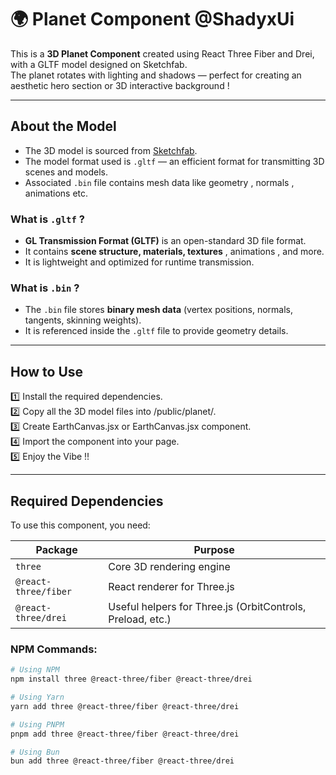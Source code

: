 # 🌍 Planet Component @ShadyxUi

This is a **3D Planet Component** created using React Three Fiber and Drei, with a GLTF model designed on Sketchfab.  
The planet rotates with lighting and shadows — perfect for creating an aesthetic hero section or 3D interactive background !

---

## About the Model

- The 3D model is sourced from [Sketchfab](https://sketchfab.com/).
- The model format used is `.gltf` — an efficient format for transmitting 3D scenes and models.
- Associated `.bin` file contains mesh data like geometry , normals , animations etc.

### What is `.gltf` ?

- **GL Transmission Format (GLTF)** is an open-standard 3D file format.
- It contains **scene structure, materials, textures** , animations , and more.
- It is lightweight and optimized for runtime transmission.

### What is `.bin` ?

- The `.bin` file stores **binary mesh data** (vertex positions, normals, tangents, skinning weights).
- It is referenced inside the `.gltf` file to provide geometry details.

---

## How to Use

1️⃣ Install the required dependencies.  
2️⃣ Copy all the 3D model files into /public/planet/.  
3️⃣ Create EarthCanvas.jsx or EarthCanvas.jsx component.  
4️⃣ Import the component into your page.  
5️⃣ Enjoy the Vibe !!

---

## Required Dependencies

To use this component, you need:

| Package                    | Purpose                                  |
|----------------------------|------------------------------------------|
| `three`                    | Core 3D rendering engine                  |
| `@react-three/fiber`       | React renderer for Three.js               |
| `@react-three/drei`        | Useful helpers for Three.js (OrbitControls, Preload, etc.) |

### NPM Commands:

```bash
# Using NPM
npm install three @react-three/fiber @react-three/drei

# Using Yarn
yarn add three @react-three/fiber @react-three/drei

# Using PNPM
pnpm add three @react-three/fiber @react-three/drei

# Using Bun
bun add three @react-three/fiber @react-three/drei


